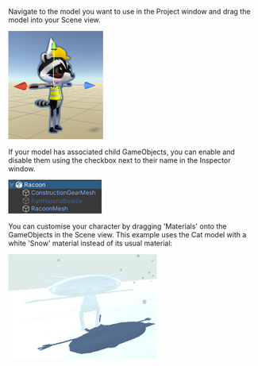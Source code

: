 Navigate to the model you want to use in the Project window and drag the model into your Scene view.

![The scene view with Raccoon character wearing constructuon gear.](images/model-character.png)

If your model has associated child GameObjects, you can enable and disable them using the checkbox next to their name in the Inspector window.

![The Hierarchy window showing the Raccoon GameObject and child GameObjects.](images/model-character-objects.png)

You can customise your character by dragging 'Materials' onto the GameObjects in the Scene view. This example uses the Cat model with a white 'Snow' material instead of its usual material:

![The Game view showing the Cat model with a white 'Snow' material added.](images/snow-cat.png)

